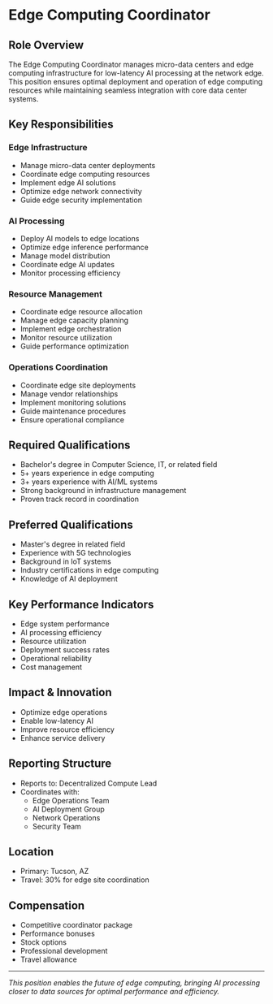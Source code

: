 # Edge Computing Coordinator

## Role Overview
The Edge Computing Coordinator manages micro-data centers and edge computing infrastructure for low-latency AI processing at the network edge. This position ensures optimal deployment and operation of edge computing resources while maintaining seamless integration with core data center systems.

## Key Responsibilities

### Edge Infrastructure
- Manage micro-data center deployments
- Coordinate edge computing resources
- Implement edge AI solutions
- Optimize edge network connectivity
- Guide edge security implementation

### AI Processing
- Deploy AI models to edge locations
- Optimize edge inference performance
- Manage model distribution
- Coordinate edge AI updates
- Monitor processing efficiency

### Resource Management
- Coordinate edge resource allocation
- Manage edge capacity planning
- Implement edge orchestration
- Monitor resource utilization
- Guide performance optimization

### Operations Coordination
- Coordinate edge site deployments
- Manage vendor relationships
- Implement monitoring solutions
- Guide maintenance procedures
- Ensure operational compliance

## Required Qualifications
- Bachelor's degree in Computer Science, IT, or related field
- 5+ years experience in edge computing
- 3+ years experience with AI/ML systems
- Strong background in infrastructure management
- Proven track record in coordination

## Preferred Qualifications
- Master's degree in related field
- Experience with 5G technologies
- Background in IoT systems
- Industry certifications in edge computing
- Knowledge of AI deployment

## Key Performance Indicators
- Edge system performance
- AI processing efficiency
- Resource utilization
- Deployment success rates
- Operational reliability
- Cost management

## Impact & Innovation
- Optimize edge operations
- Enable low-latency AI
- Improve resource efficiency
- Enhance service delivery

## Reporting Structure
- Reports to: Decentralized Compute Lead
- Coordinates with:
  - Edge Operations Team
  - AI Deployment Group
  - Network Operations
  - Security Team

## Location
- Primary: Tucson, AZ
- Travel: 30% for edge site coordination

## Compensation
- Competitive coordinator package
- Performance bonuses
- Stock options
- Professional development
- Travel allowance

---

*This position enables the future of edge computing, bringing AI processing closer to data sources for optimal performance and efficiency.* 